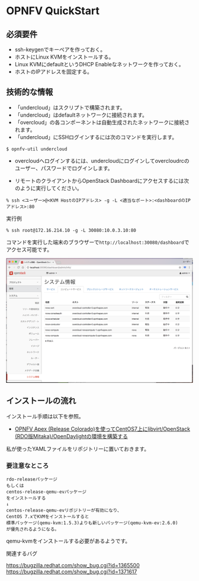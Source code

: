 # OPNFV QuickStart

## 必須要件

* ssh-keygenでキーペアを作っておく。
* ホストにLinux KVMをインストールする。
* Linux KVMにdefaultというDHCP Enableなネットワークを作っておく。
* ホストのIPアドレスを固定する。

## 技術的な情報

* 「undercloud」はスクリプトで構築されます。
* 「undercloud」はdefaultネットワークに接続されます。
* 「overcloud」の各コンポーネントは自動生成されたネットワークに接続されます。
* 「undercloud」にSSHログインするには次のコマンドを実行します。

```
$ opnfv-util undercloud
```

* overcloudへログインするには、undercloudにログインしてovercloudrcのユーザー、パスワードでログインします。

* リモートのクライアントからOpenStack Dashboardにアクセスするには次のように実行してください。

```
% ssh <ユーザー>@<KVM HostのIPアドレス> -g -L <適当なポート>:<dashboardのIPアドレス>:80
```
実行例

```
% ssh root@172.16.214.10 -g -L 30080:10.0.3.10:80
```

コマンドを実行した端末のブラウザーで`http://localhost:30080/dashboard`でアクセス可能です。

![Dashboard](./opst-opnfv.png)


## インストールの流れ

インストール手順は以下を参照。

* [OPNFV Apex (Release Colorado)を使ってCentOS7上にlibvirt/OpenStack (RDO版Mitaka)/OpenDaylightの環境を構築する](http://qiita.com/s1061123/items/3935114785f044741ccc)

私が使ったYAMLファイルをリポジトリーに置いておきます。

### 要注意なところ

```
rdo-releaseパッケージ
もしくは
centos-release-qemu-evパッケージ 
をインストールする
↓
centos-release-qemu-evリポジトリーが有効になり、
CentOS 7.xでKVMをインストールすると
標準パッケージ(qemu-kvm:1.5.3)よりも新しいパッケージ(qemu-kvm-ev:2.6.0)
が優先されるようになる。
```

qemu-kvmをインストールする必要があるようです。


関連するバグ

https://bugzilla.redhat.com/show_bug.cgi?id=1365500
https://bugzilla.redhat.com/show_bug.cgi?id=1371617


